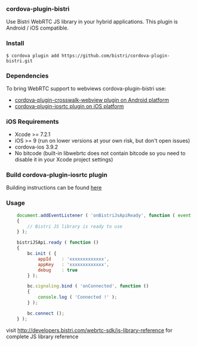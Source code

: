 ### cordova-plugin-bistri

Use Bistri WebRTC JS library in your hybrid applications.
This plugin is Android / iOS compatible.

### Install

```
$ cordova plugin add https://github.com/bistri/cordova-plugin-bistri.git
```

### Dependencies

To bring WebRTC support to webviews cordova-plugin-bistri use:

* [cordova-plugin-crosswalk-webview plugin on Android platform](https://github.com/crosswalk-project/cordova-plugin-crosswalk-webview/blob/master/README.md)
* [cordova-plugin-iosrtc plugin on iOS platform](https://github.com/eface2face/cordova-plugin-iosrtc)

### iOS Requirements

* Xcode >= 7.2.1
* iOS >= 9 (run on lower versions at your own risk, but don't open issues)
* cordova-ios 3.9.2
* No bitcode (built-in libwebrtc does not contain bitcode so you need to disable it in your Xcode project settings)

### Build cordova-plugin-iosrtc plugin
Building instructions can be found [here](https://github.com/eface2face/cordova-plugin-iosrtc/blob/master/docs/Building.md)


### Usage

```javascript
    document.addEventListener ( 'onBistriJsApiReady', function ( event )
    {
        // Bistri JS library is ready to use
    } );
```

```javascript
    bistriJSApi.ready ( function ()
    {
        bc.init ( {
            appId    : 'xxxxxxxxxxxxx',
            appKey   : 'xxxxxxxxxxxxx',
            debug    : true
        } );

        bc.signaling.bind ( 'onConnected', function ()
        {
            console.log ( 'Connected !' );
        } );

        bc.connect ();
    } );
```

visit http://developers.bistri.com/webrtc-sdk/js-library-reference for complete JS library reference
